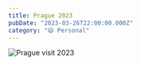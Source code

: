 ```yaml
---
title: Prague 2023
pubDate: "2023-03-26T22:00:00.000Z"
category: "😄 Personal"
---
```


![Prague visit 2023](</media/AAB817D3-CEE3-4D1C-A35A-6D7B514831B8-min 1 (1).png> "Prague")

